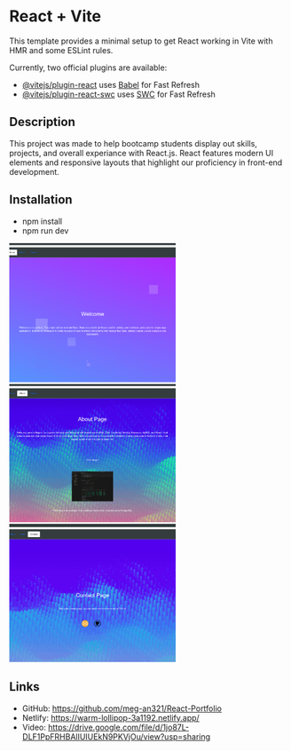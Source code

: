 # React + Vite

This template provides a minimal setup to get React working in Vite with HMR and some ESLint rules.

Currently, two official plugins are available:

- [@vitejs/plugin-react](https://github.com/vitejs/vite-plugin-react/blob/main/packages/plugin-react/README.md) uses [Babel](https://babeljs.io/) for Fast Refresh
- [@vitejs/plugin-react-swc](https://github.com/vitejs/vite-plugin-react-swc) uses [SWC](https://swc.rs/) for Fast Refresh

## Description
This project was made to help bootcamp students display out skills, projects, and 
overall experiance with React.js. React features modern UI elements and responsive layouts that highlight our proficiency in front-end development.

## Installation

- npm install
- npm run dev

<img src="screenshot.png" alt="Screenshot" width="300">
<img src="screenshot2.png" alt="Screenshot" width="300">
<img src="screenshot3.png" alt="Screenshot" width="300">

## Links
- GitHub: https://github.com/meg-an321/React-Portfolio
- Netlify: https://warm-lollipop-3a1192.netlify.app/
- Video: https://drive.google.com/file/d/1jo87L-DLF1PpFRHBAlIUIUEkN9PKVjOu/view?usp=sharing